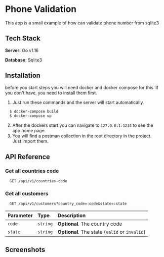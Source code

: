 # Phone Validation

This app is a small example of how can validate phone number from sqlite3

## Tech Stack

**Server:** Go v1.16

**Database:** Sqlite3

## Installation

before you start steps you will need docker and docker compose for this. If you don't have, you need to install them first.

1. Just run these commands and the server will start automatically.

```bash
  $ docker-compose build
  $ docker-compose up
```

2. After the dockers start you can navigate to `127.0.0.1:1234` to see the app home page.
3. You will find a postman collection in the root directory in the project. Just import them.

## API Reference

### Get all countries code

```http
  GET /api/v1/countries-code
```

### Get all customers

```http
  GET /api/v1/customers?country_code=:code&state=:state
```

| Parameter | Type     | Description                                    |
| :-------- | :------- | :--------------------------------------------- |
| `code`    | `string` | **Optional**. The country code                 |
| `state`   | `string` | **Optional**. The state (`valid` or `invalid`) |

## Screenshots
